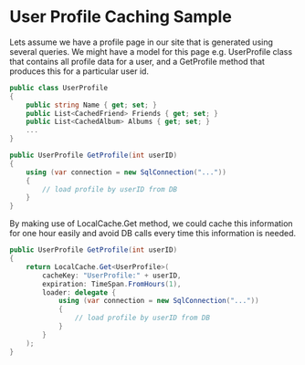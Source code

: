 # User Profile Caching Sample

Lets assume we have a profile page in our site that is generated using several queries. We might have a model for this page e.g. UserProfile class that contains all profile data for a user, and a GetProfile method that produces this for a particular user id.

```cs
public class UserProfile
{
	public string Name { get; set; }
	public List<CachedFriend> Friends { get; set; }
	public List<CachedAlbum> Albums { get; set; }
	...
}
```

```cs
public UserProfile GetProfile(int userID)
{
	using (var connection = new SqlConnection("..."))
	{
        // load profile by userID from DB
    }
}
```

By making use of LocalCache.Get method, we could cache this information for one hour easily and avoid DB calls every time this information is needed.

```cs
public UserProfile GetProfile(int userID)
{
	return LocalCache.Get<UserProfile>(
		cacheKey: "UserProfile:" + userID,
		expiration: TimeSpan.FromHours(1),
		loader: delegate {
			using (var connection = new SqlConnection("..."))
			{
				// load profile by userID from DB
			}
		}
	);
}
```
